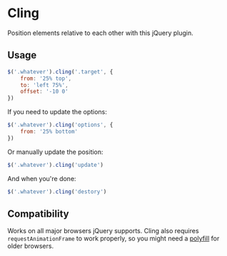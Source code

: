 Cling
======

Position elements relative to each other with this jQuery plugin.

Usage
-----

```js
$('.whatever').cling('.target', {
	from: '25% top',
	to: 'left 75%',
	offset: '-10 0'
})
```

If you need to update the options:

```js
$('.whatever').cling('options', {
	from: '25% bottom'
})
```

Or manually update the position:

```js
$('.whatever').cling('update')
```

And when you're done:

```js
$('.whatever').cling('destory')
```

Compatibility
-------------

Works on all major browsers jQuery supports. Cling also requires `requestAnimationFrame` to work properly, so you might need a [polyfill](http://paulirish.com/2011/requestanimationframe-for-smart-animating/) for older browsers.
